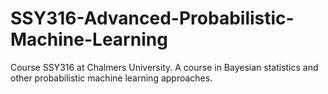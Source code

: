 # SSY316-Advanced-Probabilistic-Machine-Learning
Course SSY316 at Chalmers University. A course in Bayesian statistics and other probabilistic machine learning approaches.